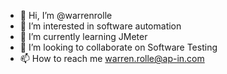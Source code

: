 - 👋 Hi, I’m @warrenrolle
- 👀 I’m interested in software automation
- 🌱 I’m currently learning JMeter
- 💞️ I’m looking to collaborate on Software Testing
- 📫 How to reach me warren.rolle@ap-in.com

<!---
warrenrolle/warrenrolle is a ✨ special ✨ repository because its `README.md` (this file) appears on your GitHub profile.
You can click the Preview link to take a look at your changes.
--->
